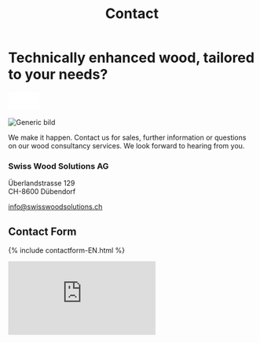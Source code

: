 ﻿---
lang: en
title: 'Contact'
order: 11
---

<div class="full-width-kenburns">
<div class="wrap-bg-image">

# Technically enhanced wood, tailored to your needs?

![](/assets/images/arrow-d-white.svg)

</div>
<img srcset="/assets/images/contact_titelbild.JPG"
     src="/assets/images/contact_titelbild.JPG" alt="Generic bild">
</div>

<div class="full-width">
<div class="wrap">

We make it happen. Contact us for sales, further information or questions on our wood consultancy services.
We look forward to hearing from you.

### Swiss Wood Solutions AG

Überlandstrasse 129  
CH-8600 Dübendorf

<a href="mailto:info@swisswoodsolutions.ch">info@swisswoodsolutions.ch</a>

</div>
</div>

<div class="full-width-grey">
<div class="wrap">

## Contact Form

{% include contactform-EN.html %}

</div>
</div>

<iframe class="googlemap" src="https://www.google.com/maps/embed?pb=!1m18!1m12!1m3!1d2700.44450385337!2d8.609490751889455!3d47.40327040989173!2m3!1f0!2f0!3f0!3m2!1i1024!2i768!4f13.1!3m3!1m2!1s0x479aa1a875f2bded%3A0xf407fcd37d36f74a!2s%C3%9Cberland%20Str.%20129%2C%208600%20D%C3%BCbendorf!5e0!3m2!1sen!2sch!4v1574947710162!5m2!1sen!2sch" frameborder="0" style="border:0" allowfullscreen></iframe>
